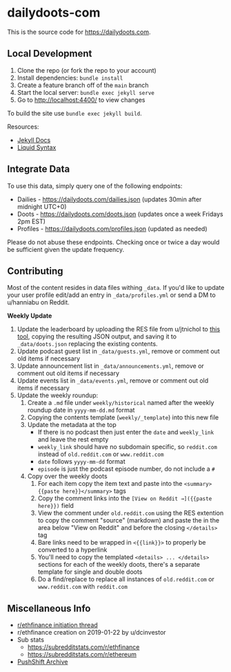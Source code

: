 # dailydoots-com

This is the source code for <https://dailydoots.com>.

## Local Development

1. Clone the repo (or fork the repo to your account)
1. Install dependencies: `bundle install`
1. Create a feature branch off of the `main` branch
1. Start the local server: `bundle exec jekyll serve`
1. Go to <http://localhost:4400/> to view changes

To build the site use `bundle exec jekyll build`.

Resources:

- [Jekyll Docs](https://jekyllrb.com/docs/)
- [Liquid Syntax](https://shopify.github.io/liquid/basics/introduction/)



## Integrate Data

To use this data, simply query one of the following endpoints:

- Dailies - https://dailydoots.com/dailies.json (updates 30min after midnight UTC+0)
- Doots - https://dailydoots.com/doots.json (updates once a week Fridays 2pm EST)
- Profiles - https://dailydoots.com/profiles.json (updated as needed)

Please do not abuse these endpoints. Checking once or twice a day would be sufficient given the update frequency.



## Contributing

Most of the content resides in data files withing `_data`. If you'd like to update your user profile edit/add an entry in `_data/profiles.yml` or send a DM to u/hanniabu on Reddit.


**Weekly Update**

1. Update the leaderboard by uploading the RES file from u/jtnichol to [this tool](https://dailydoots.com/tools/), copying the resulting JSON output, and saving it to `_data/doots.json` replacing the existing contents.
1. Update podcast guest list in `_data/guests.yml`, remove or comment out old items if necessary
1. Update announcement list in `_data/announcements.yml`, remove or comment out old items if necessary
1. Update events list in `_data/events.yml`, remove or comment out old items if necessary
1. Update the weekly roundup:
    1. Create a `.md` file under `weekly/historical` named after the weekly roundup date in `yyyy-mm-dd.md` format
    1. Copying the contents template (`weekly/_template`) into this new file
    1. Update the metadata at the top
        - If there is no podcast then just enter the `date` and `weekly_link` and leave the rest empty
        - `weekly_link` should have no subdomain specific, so `reddit.com` instead of `old.reddit.com` or `www.reddit.com`
        - `date` follows `yyyy-mm-dd` format
        - `episode` is just the podcast episode number, do not include a `#`
    1. Copy over the weekly doots
        1. For each item copy the item text and paste into the `<summary>{{paste here}}</summary>` tags
        1. Copy the comment links into the `[View on Reddit →]({{paste here}})` field
        1. View the comment under `old.reddit.com` using the RES extention to copy the comment "source" (markdown) and paste the in the area below "View on Reddit" and before the closing `</details>` tag
        1. Bare links need to be wrapped in `<{{link}}>` to properly be converted to a hyperlink
        1. You'll need to copy the templated `<details> ... </details>` sections for each of the weekly doots, there's a separate template for single and double doots
        1. Do a find/replace to replace all instances of `old.reddit.com` or `www.reddit.com` with `reddit.com`



## Miscellaneous Info

- [r/ethfinance initiation thread](https://reddit.com/r/ethtrader/comments/cs84ar/6_of_10_moderators_are_leaving_ethtrader_a/)
- r/ethfinance creation on 2019-01-22 by u/dcinvestor
- Sub stats
    - https://subredditstats.com/r/ethfinance
    - https://subredditstats.com/r/ethereum
- [PushShift Archive](https://api.pushshift.io/reddit/search/comment?author=ethfinance)

